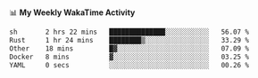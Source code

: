<!--
**stamp711/stamp711** is a ✨ _special_ ✨ repository because its `README.md` (this file) appears on your GitHub profile.

Here are some ideas to get you started:

- 🔭 I’m currently working on ...
- 🌱 I’m currently learning ...
- 👯 I’m looking to collaborate on ...
- 🤔 I’m looking for help with ...
- 💬 Ask me about ...
- 📫 How to reach me: ...
- 😄 Pronouns: ...
- ⚡ Fun fact: ...
-->

📊 **My Weekly WakaTime Activity**

<!--START_SECTION:waka-->

```txt
sh       2 hrs 22 mins   ██████████████░░░░░░░░░░░   56.07 %
Rust     1 hr 24 mins    ████████▒░░░░░░░░░░░░░░░░   33.29 %
Other    18 mins         █▓░░░░░░░░░░░░░░░░░░░░░░░   07.09 %
Docker   8 mins          ▓░░░░░░░░░░░░░░░░░░░░░░░░   03.25 %
YAML     0 secs          ░░░░░░░░░░░░░░░░░░░░░░░░░   00.26 %
```

<!--END_SECTION:waka-->
